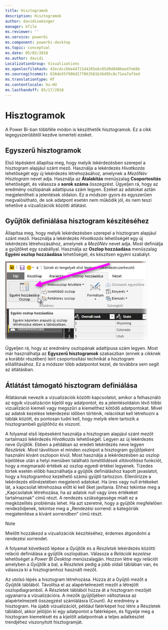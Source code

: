 ```yaml
---
title: Hisztogramok
description: Hisztogramok
author: davidiseminger
manager: kfile
ms.reviewer: ''
ms.service: powerbi
ms.component: powerbi-desktop
ms.topic: conceptual
ms.date: 05/02/2018
ms.author: davidi
LocalizationGroup: Visualizations
ms.openlocfilehash: 43ecdccbbe44721d4205ebc05d9d8406eed7e68b
ms.sourcegitcommit: 638de55f996d177063561b36d95c8c71ea7af3ed
ms.translationtype: HT
ms.contentlocale: hu-HU
ms.lasthandoff: 05/17/2018
---
```

# <a name="histograms"></a>Hisztogramok
A Power Bi-ban többféle módon is készíthetők hisztogramok. Ez a cikk legegyszerűbbtől kezdve ismerteti ezeket.

## <a name="simple-histograms"></a>Egyszerű hisztogramok
Első lépésként állapítsa meg, hogy melyik lekérdezésben szerepel a hisztogram alapjául szánt mező.  Használja a lekérdezés *Hivatkozás* lehetőségét egy új lekérdezés létrehozásához, amelynek a *MezőNév Hisztogram* nevet adja. Használja az **Átalakítás** menüszalag **Csoportosítás** lehetőségét, és válassza a **sorok száma** összegzést. Ügyeljen rá, hogy az eredmény oszlopának adattípusa szám legyen. Ezeket az adatokat aztán megjelenítheti a jelentések oldalon. Ez a módszer gyors és egyszerűen megvalósítható, de sok adatpont esetén nem működik jól, és nem teszi lehetővé a vizualizációk közötti átlátást.

## <a name="defining-buckets-to-build-a-histogram"></a>Gyűjtők definiálása hisztogram készítéséhez
Állapítsa meg, hogy melyik lekérdezésben szerepel a hisztogram alapjául szánt mező. Használja a lekérdezés *Hivatkozás* lehetőségét egy új lekérdezés létrehozásához, amelynek a *MezőNév* nevet adja.  Most definiálja a gyűjtőket egy szabállyal. Használja az **Oszlop hozzáadása** menüszalag **Egyéni oszlop hozzáadása** lehetőségét, és készítsen egyéni szabályt.

![](media/service-histograms/powerbi-service-histograms_1.png)

Ügyeljen rá, hogy az eredmény oszlopának adattípusa szám legyen. Most már használhatja az **Egyszerű hisztogramok** szakaszban (ennek a cikknek a korábbi részében) leírt csoportosítási technikát a hisztogram előállításához. Ez a módszer több adatpontot kezel, de továbbra sem segít az átlátásban.

## <a name="defining-a-histogram-that-supports-brushing"></a>Átlátást támogató hisztogram definiálása
Átlátásnak nevezik a vizualizációk közötti kapcsolatot, amikor a felhasználó az egyik vizualizáción kijelöl egy adatpontot, és a jelentésoldalon lévő többi vizualizáció kiemeli vagy megszűri a kiemelthez kötődő adatpontokat.  Mivel az adatok kezelése lekérdezési időben történik, relációkat kell létrehozni a táblák között, és pontosan tudni kell, hogy melyik elem tartozik a hisztogrambeli gyűjtőhöz és viszont.

A folyamat első lépéseként használja a hisztogram alapjául szánt mezőt tartalmazó lekérdezés *Hivatkozás* lehetőségét.  Legyen az új lekérdezés neve *Gyűjtők*.  Ebben a példában az eredeti lekérdezés neve legyen *Részletek*.  Most távolítson el minden oszlopot a hisztogram gyűjtőjeként használni kívánt oszlopon kívül.  Most használja a lekérdezésben az oszlop kijelölése után a helyi menüben található *Ismétlődések eltávolítása* funkciót, hogy a megmaradó értékek az oszlop egyedi értékei legyenek. Tizedes törtek esetén előbb használhatja a gyűjtők definiáláshoz kapott javaslatot, hogy a hisztogramhoz kezelhető számú gyűjtő tartozzon.  Ellenőrizze a lekérdezés előnézetében megjelenő adatokat. Ha üres vagy null értékeket lát, a kapcsolat létrehozása előtt ki kell őket javítania. Ehhez tekintse meg a „Kapcsolatok létrehozása, ha az adatok null vagy üres értékeket tartalmaznak” című részt. A rendezés szükségessége miatt ez a megközelítés problémás lehet. Ha azt szeretné, hogy a gyűjtők megfelelően rendeződjenek, tekintse meg a „Rendezési sorrend: a kategóriák megjelenítése a kívánt sorrendben” című részt. 

> [!NOTE]
> Mielőtt hozzákezd a vizualizációk készítéséhez, érdemes átgondolni a rendezési sorrendet.   
> 
> 

A folyamat következő lépése a *Gyűjtők* és a *Részletek* lekérdezés közötti reláció definiálása a gyűjtők oszlopában.  Válassza a *Relációk kezelése* lehetőséget a *Power BI Desktop* menüszalagján.  Hozzon létre egy relációt amelyben a *Gyűjtők* a bal, a *Részletek* pedig a jobb oldali táblában van, és válassza ki a hisztogramhoz használt mezőt. 

Az utolsó lépés a hisztogram létrehozása. Húzza át a Gyűjtő mezőt a *Gyűjtők* táblából. Távolítsa el az alapértelmezett mezőt a létrejött oszlopdiagramból.  A *Részletek* táblából húzza át a hisztogram mezőjét ugyanarra a vizualizációra. A mezők gyűjtőjében változtassa az alapértelmezett összegzést számlálásra (Count). Az eredmény a hisztogram. Ha újabb vizualizációt, például fatérképet hoz létre a Részletek táblából, akkor jelöljön ki egy adatpontot a fatérképen, és figyelje meg a hisztogram kiemelését és a kijelölt adatpontnak a teljes adatkészlet trendjéhez viszonyított hisztogramját.

